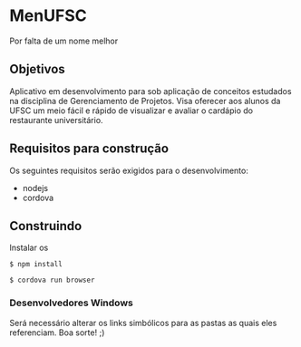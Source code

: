 # MenUFSC
Por falta de um nome melhor

## Objetivos

Aplicativo em desenvolvimento para sob aplicação de conceitos estudados na disciplina de Gerenciamento de Projetos. Visa oferecer aos alunos da UFSC um meio fácil e rápido de visualizar e avaliar o cardápio do restaurante universitário.

## Requisitos para construção
Os seguintes requisitos serão exigidos para o desenvolvimento:
* nodejs
* cordova

## Construindo

Instalar os 

```
$ npm install
```

```
$ cordova run browser
```

### Desenvolvedores Windows

Será necessário alterar os links simbólicos para as pastas as quais eles referenciam. Boa sorte! ;)